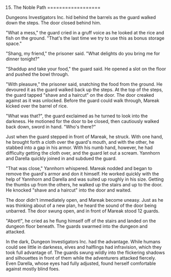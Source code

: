 15. The Noble Path
==================

Dungeons Investigators Inc. hid behind the barrels as the guard walked down the steps. The door closed behind him.

"What a mess," the guard cried in a gruff voice as he looked at the rice and fish on the ground. "That's the last time we try to use this as bonus storage space."

"Shang, my friend," the prisoner said. "What delights do you bring me for dinner tonight?"

"Shaddup and take your food," the guard said. He opened a slot on the floor and pushed the bowl through.

"With pleasure," the prisoner said, snatching the food from the ground. He devoured it as the guard walked back up the steps. At the top of the steps, the guard tapped "shave and a haircut" on the door. The door creaked against as it was unlocked. Before the guard could walk through, Mareak kicked over the barrel of rice.

"What was that?", the guard exclaimed as he turned to look into the darkness. He motioned for the door to be closed, then cautiously walked back down, sword in hand. "Who's there?"

Just when the guard stepped in front of Mareak, he struck. With one hand, he brought forth a cloth over the guard's mouth, and with the other, he stabbed into a gap in his armor. With his numb hand, however, he had difficulty getting the cloth over, and the guard let out a scream. Yannhorn and Darella quickly joined in and subdued the guard.

"That was close," Yannhorn whispered. Mareak nodded and began to remove the guard's armor and don it himself. He worked quickly with the help of Yannhorn and Darella and was suited up roughly in his size. Getting the thumbs up from the others, he walked up the stairs and up to the door. He knocked "shave and a haircut" into the door and waited.

The door didn't immediately open, and Mareak become uneasy. Just as he was thinking about of a new plan, he heard the sound of the door being unbarred. The door swung open, and in front of Mareak stood 12 guards.

"Abort!", he cried as he flung himself off of the stairs and landed on the dungeon floor beneath. The guards swarmed into the dungeon and attacked.

In the dark, Dungeon Investigators Inc. had the advantage. While humans could see little in darkness, elves and halflings had infravision, which they took full advantage of. The guards swung wildly into the flickering shadows and silhouettes in front of them while the adventurers attacked fiercely. Even Darella, whose eyes had fully adjusted, found herself comfortable against mostly blind foes.


